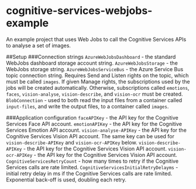 # cognitive-services-webjobs-example
An example project that uses Web Jobs to call the Cognitive Services APIs to analyse a set of images.

##Setup
###Connection strings
`AzureWebJobsDashboard` - the standard WebJobs dashboard storage account string.
`AzureWebJobsStorage` - the WebJobs storage string.
`AzureWebJobsServiceBus` - the Azure Service Bus topic connection string. Requires Send and Listen rights on the topic, which must be called `images`. If given Manage rights, the subscriptions used by the jobs will be created automatically. Otherwise, subscriptions called `emotions`, `faces`, `vision-analyse`, `vision-describe`, and `vision-ocr` must be created.
`BlobConnection` - used to both read the input files from a container called `input-files`, and write the output files, to a container called `images`.

###Application configuration
`faceAPIKey` - the API key for the Cognitive Services Face API account.
`emotionAPIKey` - the API key for the Cognitive Services Emotion API account.
`vision-analyse-APIKey` - the API key for the Cognitive Services Vision API account. The same key can be used for `vision-describe-APIKey` and `vision-ocr-APIKey` below.
`vision-describe-APIKey` - the API key for the Cognitive Services Vision API account. 
`vision-ocr-APIKey` - the API key for the Cognitive Services Vision API account.
`CognitiveServicesRetryCount` - how many times to retry if the Cognitive Services calls are rate limited.
`CognitiveServicesInitialRetryDelayms` - initial retry delay in ms if the Cognitive Services calls are rate limited. Exponential back-off is used, doubling each retry.

